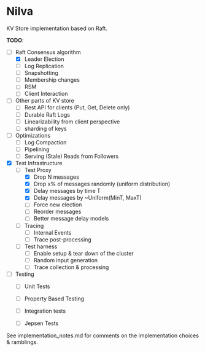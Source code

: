 Nilva
=====

KV Store implementation based on Raft.

**TODO**:
 + [ ] Raft Consensus algorithm
    + [X] Leader Election
    + [ ] Log Replication
    + [ ] Snapshotting
    + [ ] Membership changes
    + [ ] RSM
    + [ ] Client Interaction
 + [ ] Other parts of KV store
    + [ ] Rest API for clients (Put, Get, Delete only)
    + [ ] Durable Raft Logs
    + [ ] Linearizability from client perspective
    + [ ] sharding of keys
 + [ ] Optimizations
    + [ ] Log Compaction
    + [ ] Pipelining
    + [ ] Serving (Stale) Reads from Followers
 + [X] Test Infrastructure
     + [ ] Test Proxy
        + [X] Drop N messages
        + [X] Drop x% of messages randomly (uniform distribution)
        + [X] Delay messages by time T
        + [X] Delay messages by ~Uniform(MinT, MaxT)
        + [ ] Force new election
        + [ ] Reorder messages
        + [ ] Better message delay models
    + [ ] Tracing
        + [ ] Internal Events
        + [ ] Trace post-processing
    + [ ] Test harness
        + [ ] Enable setup & tear down of the cluster
        + [ ] Random input generation
        + [ ] Trace collection & processing
+ [ ] Testing
    + [ ] Unit Tests
    + [ ] Property Based Testing
    + [ ] Integration tests
    + [ ] Jepsen Tests


See implementation_notes.md for comments on the implementation choices & ramblings.

